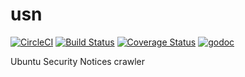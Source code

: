 # usn

[![CircleCI](https://circleci.com/gh/oke-py/usn-batch.svg?style=svg)](https://circleci.com/gh/oke-py/usn-batch)
[![Build Status](https://travis-ci.org/oke-py/usn-batch.svg?branch=master)](https://travis-ci.org/oke-py/usn)
[![Coverage Status](https://coveralls.io/repos/github/oke-py/usn-batch/badge.svg?branch=master)](https://coveralls.io/github/oke-py/usn?branch=master)
[![godoc](https://godoc.org/github.com/oke-py/usn-batch?status.svg)](https://godoc.org/github.com/oke-py/usn)

Ubuntu Security Notices crawler
